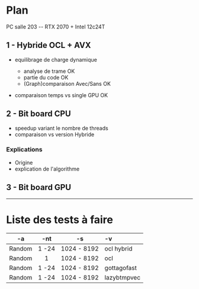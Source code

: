 # Plan

PC salle 203 -- RTX 2070 + Intel 12c24T

## 1 - Hybride OCL + AVX
- equilibrage de charge dynamique
    - analyse de trame                  OK
    - partie du code                    OK
    - (Graph)comparaison Avec/Sans      OK

- comparaison temps vs single GPU       OK


## 2 - Bit board CPU
- speedup variant le nombre de threads 
- comparaison vs version Hybride
### Explications
- Origine
- explication de l'algorithme


## 3 - Bit board GPU


--------------------
# Liste des tests à faire



|   -a   |  -nt  |     -s      | -v          |
| :----: | :---: | :---------: | :---------- |
| Random | 1 -24 | 1024 - 8192 | ocl hybrid  |
| Random |   1   | 1024 - 8192 | ocl         |
| Random | 1 -24 | 1024 - 8192 | gottagofast |
| Random | 1 -24 | 1024 - 8192 | lazybtmpvec |